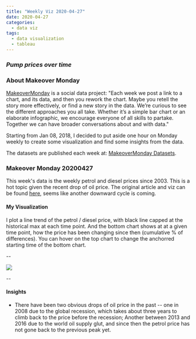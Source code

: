 ```yaml
---
title: "Weekly Viz 2020-04-27"
date: 2020-04-27
categories:
  - data viz
tags:
  - data visualization
  - tableau
---
```


### *Pump prices over time*


### About Makeover Monday

[MakeoverMonday](http://www.makeovermonday.co.uk/) is a social data project:
"Each week we post a link to a chart, and its data, and then you rework the chart.
Maybe you retell the story more effectively, or find a new story in the data.
We’re curious to see the different approaches you all take. Whether it’s a simple bar chart or an elaborate infographic, we encourage everyone of all skills to partake.
Together we can have broader conversations about and with data."

Starting from Jan 08, 2018, I decided to put aside one hour on Monday weekly to create some visualization and find some insights from the data.

The datasets are published each week at: [MakeoverMonday Datasets](http://www.makeovermonday.co.uk/data/).

### Makeover Monday 20200427

This week's data is the weekly petrol and diesel prices since 2003. This is a hot topic given the recent drop of oil price. The original article and viz can be found [here](https://www.racfoundation.org/data/uk-pump-prices-over-time), seems like another downward cycle is coming.  

#### My Visualization

I plot a line trend of the petrol / diesel price, with black line capped at the historical max at each time point. And the bottom chart shows at at a given time point, how the price has been changing since then (cumulative % of differences). You can hover on the top chart to change the anchorred starting time of the bottom chart.   

--  

<div class='tableauPlaceholder' id='viz1588043822851' style='position: relative'>
<noscript><a href='#'>
  <img alt=' ' src='https:&#47;&#47;public.tableau.com&#47;static&#47;images&#47;Ma&#47;MakeOverMonday2020427WeeklyRoadFuelPrices&#47;DieselandPetrolPrice&#47;1_rss.png' style='border: none' />
</a></noscript>
<object class='tableauViz'  style='display:none;'>
  <param name='host_url' value='https%3A%2F%2Fpublic.tableau.com%2F' />
  <param name='embed_code_version' value='3' />
  <param name='site_root' value='' />
  <param name='name' value='MakeOverMonday2020427WeeklyRoadFuelPrices&#47;DieselandPetrolPrice' />
  <param name='tabs' value='no' />
  <param name='toolbar' value='yes' />
  <param name='static_image' value='https:&#47;&#47;public.tableau.com&#47;static&#47;images&#47;Ma&#47;MakeOverMonday2020427WeeklyRoadFuelPrices&#47;DieselandPetrolPrice&#47;1.png' /> 
  <param name='animate_transition' value='yes' />
  <param name='display_static_image' value='yes' />
  <param name='display_spinner' value='yes' />
  <param name='display_overlay' value='yes' />
  <param name='display_count' value='yes' />
</object></div>        
<script type='text/javascript'>     
  var divElement = document.getElementById('viz1588043822851');        
  var vizElement = divElement.getElementsByTagName('object')[0];         
  if ( divElement.offsetWidth > 800 ) { vizElement.style.width='800px';vizElement.style.height='827px';} else if ( divElement.offsetWidth > 500 ) { vizElement.style.width='800px';vizElement.style.height='827px';} else { vizElement.style.width='100%';vizElement.style.height='877px';}     
  var scriptElement = document.createElement('script');              
  scriptElement.src = 'https://public.tableau.com/javascripts/api/viz_v1.js';   
  vizElement.parentNode.insertBefore(scriptElement, vizElement);              
</script>
  
  
--  

#### Insights
* There have been two obvious drops of oil price in the past -- one in 2008 due to the global recession, which takes about three years to climb back to the price before the recession; Another between 2013 and 2016 due to the world oil supply glut, and since then the petrol price has not gone back to the previous peak yet.      

